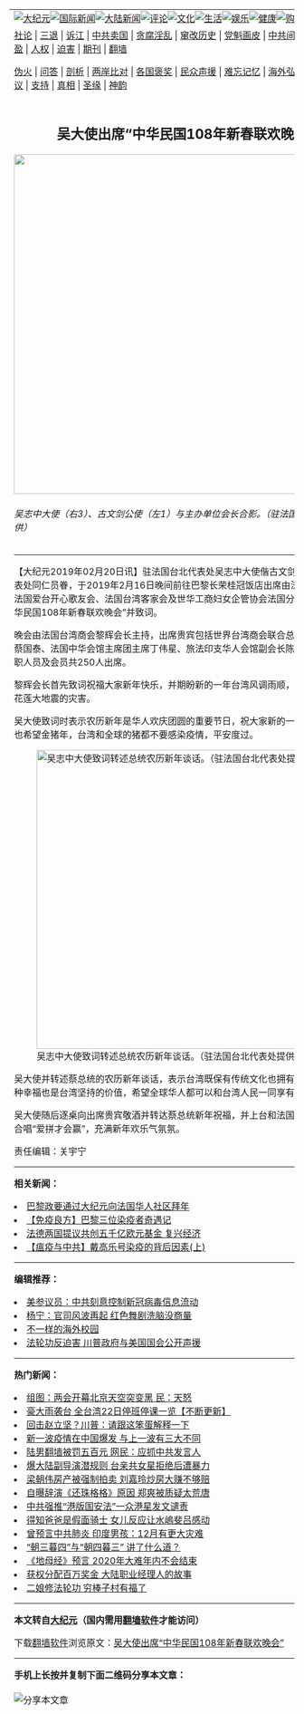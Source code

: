 <a name="1" id="1" target="_blank"></a><span id="1"></span>
<table align=center border="0"><tr><td colspan="2" VALIGN=TOP><a href="https://github.com/qqc2352/djy/blob/master/gb/nsc413.md#1"><img src="https://raw.githubusercontent.com/qqc2352/www/master/t/djy/1.jpg" title="大纪元"></a><a href="https://github.com/qqc2352/djy/blob/master/gb/n24hr.md#1"><img src="https://raw.githubusercontent.com/qqc2352/www/master/t/djy/3.jpg" title="国际新闻"></a><a href="https://github.com/qqc2352/djy/blob/master/gb/nsc413.md#1"><img src="https://raw.githubusercontent.com/qqc2352/www/master/t/djy/4.jpg" title="大陆新闻"></a><a href="https://github.com/qqc2352/djy/blob/master/gb/news392.md#1"><img src="https://raw.githubusercontent.com/qqc2352/www/master/t/djy/5.jpg" title="评论"></a><a href="https://github.com/qqc2352/djy/blob/master/gb/news2007.md#1"><img src="https://raw.githubusercontent.com/qqc2352/www/master/t/djy/6.jpg" title="文化"></a><a href="https://github.com/qqc2352/djy/blob/master/gb/news2008.md#1"><img src="https://raw.githubusercontent.com/qqc2352/www/master/t/djy/7.jpg" title="生活"></a><a href="https://github.com/qqc2352/djy/blob/master/gb/ncyule.md#1"><img src="https://raw.githubusercontent.com/qqc2352/www/master/t/djy/8.jpg" title="娱乐"></a><a href="https://github.com/qqc2352/djy/blob/master/gb/nsc1002.md#1"><img src="https://raw.githubusercontent.com/qqc2352/www/master/t/djy/9.jpg" title="健康"><a href="https://www.youlucky.com"><img src="https://raw.githubusercontent.com/qqc2352/www/master/t/djy/10.jpg" title="购物"></a><a href="https://donate.epochtimes.com/?utm_medium=epochtimes&utm_source=referral&utm_campaign=donate_button_djyarticleheader"><img src="https://raw.githubusercontent.com/qqc2352/www/master/t/djy/12.jpg" title="捐款"></a></td></tr>
<tr><td colspan="2" VALIGN=TOP><a target="_blank" href="https://github.com/qqc2352/djy/blob/master/gb/9p.md#1">社论</a> | <a target="_blank" href="https://github.com/qqc2352/djy/blob/master/gb/nf5657.md#1">三退</a> | <a target="_blank" href="https://github.com/qqc2352/djy/blob/master/gb/nf6124.md#1">诉江</a> | <a target="_blank" href="https://github.com/qqc2352/djy/blob/master/gb/nf1176117.md#1">中共卖国</a> | <a target="_blank" href="https://github.com/qqc2352/djy/blob/master/gb/nf5773.md#1">贪腐淫乱</a> | <a target="_blank" href="https://github.com/qqc2352/djy/blob/master/gb/nf1176115.md#1">窜改历史</a> | <a target="_blank" href="https://github.com/qqc2352/djy/blob/master/gb/nf1176107.md#1">党魁画皮</a> | <a target="_blank" href="https://github.com/qqc2352/djy/blob/master/gb/nf1320400.md#1">中共间谍</a> | <a target="_blank" href="https://github.com/qqc2352/djy/blob/master/gb/nf1176114.md#1">破坏传统</a> | <a target="_blank" href="https://github.com/qqc2352/ntdtv/blob/master/gb/prog447_1.md#1">恶贯满盈</a> | <a target="_blank" href="https://github.com/qqc2352/djy/blob/master/gb/ncid278.md#1">人权</a> | <a target="_blank" href="https://github.com/qqc2352/djy/blob/master/gb/nf1176111.md#1">迫害</a> | <a target="_blank" href="https://gitlab.com/szzdlab/mh-qikan/blob/master/README.md#1">期刊</a> | <a target="_blank" href="https://github.com/qqc2352/www/blob/master/README.md?zsrh#8">翻墙</a></p><p><a target="_blank" href="https://github.com/qqc2352/djy/blob/master/gb/nf5562.md#1">伪火</a> | <a target="_blank" href="https://github.com/qqc2352/djy/blob/master/gb/nf4378.md#1">问答</a> | <a target="_blank" href="https://github.com/qqc2352/djy/blob/master/gb/nf5792.md#1">剖析</a> | <a target="_blank" href="https://github.com/qqc2352/djy/blob/master/gb/nf5735.md#1">两岸比对</a> | <a target="_blank" href="https://github.com/qqc2352/djy/blob/master/gb/nf6119.md#1">各国褒奖</a> | <a target="_blank" href="https://github.com/qqc2352/djy/blob/master/gb/nf6120.md#1">民众声援</a> | <a target="_blank" href="https://github.com/qqc2352/djy/blob/master/gb/nf1188594.md#1">难忘记忆</a> | <a target="_blank" href="https://github.com/qqc2352/djy/blob/master/gb/nf3180.md#1">海外弘传</a> | <a target="_blank" href="https://github.com/qqc2352/djy/blob/master/gb/nf5410.md#1">万人上访</a> | <a target="_blank" href="https://github.com/qqc2352/ntdtv/blob/master/gb/prog1530_1.md#1">和平抗议</a> | <a target="_blank" href="https://github.com/qqc2352/djy/blob/master/gb/nf4386.md#1">支持</a> | <a target="_blank" href="https://github.com/qqc2352/djy/blob/master/gb/nf4389.md#1">真相</a> | <a target="_blank" href="https://github.com/qqc2352/djy/blob/master/gb/nf5790.md#1">圣缘</a> | <a target="_blank" href="https://github.com/qqc2352/djy/blob/master/gb/nf4786.md#1">神韵</a></td></tr>
<tr><td VALIGN=TOP width="626"><h2 align=center>吴大使出席“中华民国108年新春联欢晚会”</h2>
<img width="600" src="https://i.epochtimes.com/assets/uploads/2019/02/0eaf2fa9b8e51f764053654ceb7e55eb-600x400.jpeg" />
<h6>吴志中大使（右3）、古文剑公使（左1）与主办单位会长合影。（驻法国台北代表处提供）
</h6>
<hr>
	<p>【大纪元2019年02月20日讯】<ahref="https://github.com/qqc2352/djy/blob/master/gb/tag/%E9%A9%BB%E6%B3%95%E5%9B%BD%E5%8F%B0%E5%8C%97%E4%BB%A3%E8%A1%A8%E5%A4%84.md#1">驻法国台北代表处</a><ahref="https://github.com/qqc2352/djy/blob/master/gb/tag/%E5%90%B4%E5%BF%97%E4%B8%AD%E5%A4%A7%E4%BD%BF.md#1">吴志中大使</a>偕古文剑公使夫妇及代表处同仁员眷，于2019年2月16日晚间前往巴黎长荣桂冠饭店出席由法国<ahref="https://github.com/qqc2352/djy/blob/master/gb/tag/%E5%8F%B0%E6%B9%BE%E5%95%86%E4%BC%9A.md#1">台湾商会</a>、法国爱台开心歌友会、法国台湾客家会及世华工商妇女企管协会法国分会联合举办“中华民国108年新春联欢晚会”并致词。</p>
<p>晚会由法国<ahref="https://github.com/qqc2352/djy/blob/master/gb/tag/%E5%8F%B0%E6%B9%BE%E5%95%86%E4%BC%9A.md#1">台湾商会</a>黎辉会长主持，出席贵宾包括世界台湾商会联合总会名誉总会长蔡国泰、法国中华会馆主席团主席丁伟星、旅法印支华人会馆副会长陈中华、侨务荣誉职人员及会员共250人出席。</p>
<p>黎辉会长首先致词祝福大家新年快乐，并期盼新的一年台湾风调雨顺，不再发生像去年花莲大地震的灾害。</p>
<p>吴大使致词时表示<ahref="https://github.com/qqc2352/djy/blob/master/gb/tag/%E5%86%9C%E5%8E%86%E6%96%B0%E5%B9%B4.md#1">农历新年</a>是华人欢庆团圆的重要节日，祝大家新的一年诸事大吉，也希望金猪年，台湾和全球的猪都不要感染疫情，平安度过。</p>
<figure id="attachment_11057137" style="width: 528px" class="wp-caption aligncenter"><ahref="https://i.epochtimes.com/assets/uploads/2019/02/89e9712d497d93152b39e81f16869e2f.jpeg"><img class="size-medium_vertical wp-image-11057137" src="https://i.epochtimes.com/assets/uploads/2019/02/89e9712d497d93152b39e81f16869e2f-528x400.jpeg" alt="吴志中大使致词转述总统农历新年谈话。（驻法国台北代表处提供）" width="528" b="400" /></a><figcaption class="wp-caption-text"><ahref="https://github.com/qqc2352/djy/blob/master/gb/tag/%E5%90%B4%E5%BF%97%E4%B8%AD%E5%A4%A7%E4%BD%BF.md#1">吴志中大使</a>致词转述总统<ahref="https://github.com/qqc2352/djy/blob/master/gb/tag/%E5%86%9C%E5%8E%86%E6%96%B0%E5%B9%B4.md#1">农历新年</a>谈话。（<ahref="https://github.com/qqc2352/djy/blob/master/gb/tag/%E9%A9%BB%E6%B3%95%E5%9B%BD%E5%8F%B0%E5%8C%97%E4%BB%A3%E8%A1%A8%E5%A4%84.md#1">驻法国台北代表处</a>提供）</figcaption></figure>
<p>吴大使并转述蔡总统的农历新年谈话，表示台湾既保有传统文化也拥有自由民主，是一种幸福也是台湾坚持的价值，希望全球华人都可以和台湾人民一同享有这份幸福。</p>
<p>吴大使随后逐桌向出席贵宾敬酒并转达蔡总统新年祝福，并上台和法国台商会黎辉会长合唱“爱拼才会赢”，充满新年欢乐气氛氛。</p>
<p>责任编辑：关宇宁</p>
	
<hr>


<strong>相关新闻：</strong>
<li><a href="https://github.com/qqc2352/djy/blob/master/gb/18/2/20/n10157772.md#1">巴黎政要通过大纪元向法国华人社区拜年</a></li>
<li><a href="https://github.com/qqc2352/djy/blob/master/gb/20/5/21/n12127092.md#1">【免疫良方】巴黎三位染疫者奇遇记</a></li>
<li><a href="https://github.com/qqc2352/djy/blob/master/gb/20/5/18/n12119145.md#1">法德两国提议共创五千亿欧元基金 复兴经济</a></li>
<li><a href="https://github.com/qqc2352/djy/blob/master/gb/20/5/14/n12109482.md#1">【瘟疫与中共】戴高乐号染疫的背后因素(上)</a></li>
<hr>


<strong>编辑推荐：</strong>
<li><a href="https://github.com/onzhi266/djy/blob/master/gb/20/2/22/n11887949.md#1">美参议员：中共刻意控制新冠病毒信息流动</a></li>
<li><a href="https://github.com/tsiac2612/djy/blob/master/gb/18/1/3/n10021983.md#1" target="_blank">杨宁：官司风波再起 红色舞剧洗脑没商量</a></li><li><a href="https://github.com/qqc2352/djy/blob/master/gb/18/6/9/n10469652.md?dfh#1" target="_blank">不一样的海外校园</a></li><li><a href="https://github.com/tsiac2612/djy/blob/master/gb/19/7/25/n11409005.md#1" target="_blank">法轮功反迫害 川普政府与美国国会公开声援</a></li>
<hr>

<strong>热门新闻：</strong>
<li><a href="https://github.com/qqc2352/djy/blob/master/gb/20/5/21/n12126108.md#1">组图：两会开幕北京天空突变黑 民：天怒</a></li>
<li><a href="https://github.com/qqc2352/djy/blob/master/gb/20/5/21/n12126990.md#1">豪大雨袭台 全台湾22日停班停课一览【不断更新】</a></li>
<li><a href="https://github.com/qqc2352/djy/blob/master/gb/20/5/20/n12124357.md#1">回击赵立坚？川普：请跟这笨蛋解释一下</a></li>
<li><a href="https://github.com/qqc2352/djy/blob/master/gb/20/5/20/n12123695.md#1">新一波疫情在中国爆发 与上一波有三大不同</a></li>
<li><a href="https://github.com/qqc2352/djy/blob/master/gb/20/5/20/n12124118.md#1">陆男翻墙被罚五百元 网民：应抓中共发言人</a></li>
<li><a href="https://github.com/qqc2352/djy/blob/master/gb/20/5/19/n12121988.md#1">爆大陆副导演潜规则 台亲共女星拒绝后遭暴力</a></li>
<li><a href="https://github.com/qqc2352/djy/blob/master/gb/20/5/20/n12124356.md#1">梁朝伟房产被强制拍卖 刘嘉玲炒房大赚不够赔</a></li>
<li><a href="https://github.com/qqc2352/djy/blob/master/gb/20/5/20/n12124884.md#1">自曝辞演《还珠格格》原因 郑爽被质疑太荒唐</a></li>
<li><a href="https://github.com/qqc2352/djy/blob/master/gb/20/5/21/n12127097.md#1">中共强推“港版国安法”一众港星发文谴责</a></li>
<li><a href="https://github.com/qqc2352/djy/blob/master/gb/20/5/20/n12122671.md#1">得知爸爸是假面骑士 女儿反应让水嶋斐吕感动</a></li>
<li><a href="https://github.com/qqc2352/djy/blob/master/gb/20/5/19/n12120346.md#1">曾预言中共肺炎 印度男孩：12月有更大灾难</a></li>
<li><a href="https://github.com/qqc2352/djy/blob/master/gb/20/5/14/n12108060.md#1">“朝三暮四”与“朝四暮三” 讲了什么道？</a></li>
<li><a href="https://github.com/qqc2352/djy/blob/master/gb/20/5/18/n12117961.md#1">《地母经》预言 2020年大难年内不会结束</a></li>
<li><a href="https://github.com/qqc2352/djy/blob/master/gb/20/5/21/n12125394.md#1">获权分配百万奖金 大陆职业经理人的故事</a></li>
<li><a href="https://github.com/qqc2352/djy/blob/master/gb/20/5/20/n12124139.md#1">二娘修法轮功 穷棒子村有福了</a></li>
<hr>

<strong>本文转自<a href="https://www.epochtimes.com">大纪元</a>（国内需用<a href="https://github.com/qqc2352/www/blob/master/README.md#8">翻墙软件</a>才能访问）</strong><p>下载<a href="https://github.com/qqc2352/www/blob/master/README.md#8">翻墙软件</a>浏览原文：<a href="https://www.epochtimes.com/gb/19/2/20/n11057123.htm">吴大使出席“中华民国108年新春联欢晚会”</a></p><hr>

<strong>手机上长按并复制下面二维码分享本文章：</strong><br><br><img src="http://d1p1.ip.zn2.us/v.php?action=qrcode&url=https://github.com/qqc2352/djy/blob/master/gb/19/2/20/n11057123.md%231" title="分享本文章"></td><td VALIGN=TOP><a href="https://github.com/qqc2352/djy/blob/master/gb/16/1/21/n4622075.md?dfh#1" target="_blank"><img src="https://raw.githubusercontent.com/qqc2352/djy/master/gb/300/wei-f1.jpg" title="中共的伪火骗局"  alt="中共的伪火骗局"></a><br><a href="https://github.com/qqc2352/www/blob/master/README.md?dfh#9" target="_blank"><img src="https://raw.githubusercontent.com/qqc2352/djy/master/gb/300/yong-h.jpg" title="永恒的见证"  alt="永恒的见证"></a><br><a href="https://github.com/qqc2352/djy/blob/master/gb/13/9/29/n3974789.md?dfh#1" target="_blank"><img src="https://raw.githubusercontent.com/qqc2352/djy/master/gb/300/shang-lnz.jpg" title="善良女子被中共投男牢"  alt="善良女子被中共投男牢"></a><br><a href="https://github.com/qqc2352/djy/blob/master/gb/16/3/16/n4663449.md?dfh#1" target="_blank"><img src="https://raw.githubusercontent.com/qqc2352/djy/master/gb/300/huo-z3.jpg" title="警卫目击活摘器官"  alt="警卫目击活摘器官"></a><br><a href="https://github.com/qqc2352/djy/blob/master/gb/16/8/7/n8177641.md?dfh#1" target="_blank"><img src="https://raw.githubusercontent.com/qqc2352/djy/master/gb/300/huo-z4.jpg" title="证人描述活摘恐怖"  alt="证人描述活摘恐怖"></a><br><a href="https://github.com/qqc2352/djy/blob/master/gb/10/4/19/n2881569.md?dfh#1" target="_blank"><img src="https://raw.githubusercontent.com/qqc2352/djy/master/gb/300/huo-z1.jpg" title="揭开活摘器官黑幕"  alt="揭开活摘器官黑幕"></a><br><a href="https://github.com/qqc2352/djy/blob/master/gb/10/11/7/n3077476.md?dfh#1" target="_blank"><img src="https://raw.githubusercontent.com/qqc2352/djy/master/gb/300/ma-ks.jpg" title="马克思的成魔之路"  alt="马克思的成魔之路"></a><br><a href="https://github.com/qqc2352/djy/blob/master/gb/14/6/9/n4173977.md?dfh#1" target="_blank"><img src="https://raw.githubusercontent.com/qqc2352/djy/master/gb/300/chang-zs.jpg" title="藏字石 蕴天机"  alt="藏字石 蕴天机"></a><br><a href="https://github.com/qqc2352/djy/blob/master/gb/18/5/10/n10381511.md?dfh#1" target="_blank"><img src="https://raw.githubusercontent.com/qqc2352/djy/master/gb/300/st1.jpg" title="关注3亿人三退"  alt="关注3亿人三退"></a><br><a href="https://github.com/qqc2352/djy/blob/master/gb/18/3/21/n10237682.md?dfh#1" target="_blank"><img src="https://raw.githubusercontent.com/qqc2352/djy/master/gb/300/jie-t.jpg" title="解体中共复兴中华"  alt="解体中共复兴中华"></a><br><a href="https://github.com/qqc2352/djy/blob/master/gb/9/2/9/n2422991.md?dfh#1" target="_blank"><img src="https://raw.githubusercontent.com/qqc2352/djy/master/gb/300/gao-zs.jpg" title="中共迫害良心律师"  alt="中共迫害良心律师"></a><br><a href="https://github.com/qqc2352/djy/blob/master/gb/18/12/9/n10900044.md?dfh#1" target="_blank"><img src="https://raw.githubusercontent.com/qqc2352/djy/master/gb/300/sj1.jpg" title="303万人举报江泽民"  alt="303万人举报江泽民"></a><br><a href="https://github.com/qqc2352/djy/blob/master/gb/18/8/28/n10672014.md?dfh#1" target="_blank"><img src="https://raw.githubusercontent.com/qqc2352/djy/master/gb/300/sj2.jpg" title="这些官员为何起诉江泽民"  alt="这些官员为何起诉江泽民"></a><br><a href="https://github.com/qqc2352/djy/blob/master/gb/8/12/18/n2367165.md?dfh#1" target="_blank"><img src="https://raw.githubusercontent.com/qqc2352/djy/master/gb/300/liangan.jpg" title="海峡两岸的强烈对比"  alt="海峡两岸的强烈对比"></a><br><a href="https://github.com/qqc2352/djy/blob/master/gb/15/12/10/n4593139.md?dfh#1" target="_blank"><img src="https://raw.githubusercontent.com/qqc2352/djy/master/gb/300/jia-ndzl.jpg" title="加拿大总理的贺信"  alt="加拿大总理的贺信"></a><br><a href="https://github.com/qqc2352/djy/blob/master/gb/11/6/17/n3289382.md?dfh#1" target="_blank"><img src="https://raw.githubusercontent.com/qqc2352/djy/master/gb/300/xiao-wd.jpg" title="探寻真相兼听则明"  alt="探寻真相兼听则明"></a><br><a href="https://github.com/qqc2352/djy/blob/master/gb/18/10/27/n10812623.md?dfh#1" target="_blank"><img src="https://raw.githubusercontent.com/qqc2352/djy/master/gb/300/yindu.jpg" title="印度媒体报道东方"  alt="印度媒体报道东方"></a><br><a href="https://github.com/qqc2352/djy/blob/master/gb/18/6/9/n10469652.md?dfh#1" target="_blank"><img src="https://raw.githubusercontent.com/qqc2352/djy/master/gb/300/xie-j.jpg" title="不一样的海外校园"  alt="不一样的海外校园"></a><br><a href="https://github.com/qqc2352/djy/blob/master/gb/7/4/5/n1669415.md?dfh#1" target="_blank"><img src="https://raw.githubusercontent.com/qqc2352/djy/master/gb/300/li-up.jpg" title="从大师到徒弟的传奇"  alt="从大师到徒弟的传奇"></a><br><a href="https://github.com/qqc2352/djy/blob/master/gb/17/5/26/n9191512.md?dfh#1" target="_blank"><img src="https://raw.githubusercontent.com/qqc2352/djy/master/gb/300/zfl2.jpg" title="亿万人与东方一本奇书"  alt="亿万人与东方一本奇书"></a><br><a href="https://github.com/qqc2352/djy/blob/master/gb/13/11/27/n4020290.md?dfh#1" target="_blank"><img src="https://raw.githubusercontent.com/qqc2352/djy/master/gb/300/zhen-h.jpg" title="大陆见不到的震撼场面"  alt="大陆见不到的震撼场面"></a><br><a href="https://github.com/qqc2352/djy/blob/master/gb/15/7/17/n4482910.md?dfh#1" target="_blank"><img src="https://raw.githubusercontent.com/qqc2352/djy/master/gb/300/dalu-sk.jpg" title="人心向善 大陆当初盛况"  alt="人心向善 大陆当初盛况"></a><br><a href="https://github.com/qqc2352/djy/blob/master/gb/19/1/5/n10955468.md?dfh#1" target="_blank"><img src="https://raw.githubusercontent.com/qqc2352/djy/master/gb/300/zfl1.jpg" title="追寻真理 这书讲什么"  alt="追寻真理 这书讲什么"></a><br><a href="https://github.com/qqc2352/www/blob/master/README.md?dfh#1" target="_blank"><img src="https://raw.githubusercontent.com/qqc2352/djy/master/gb/300/fq1.jpg" title="下载免费翻墙软件"  alt="下载免费翻墙软件"></a><br></td></tr></table>
